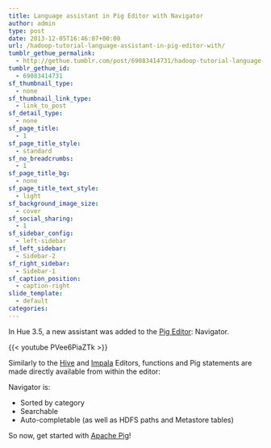 ```yaml
---
title: Language assistant in Pig Editor with Navigator
author: admin
type: post
date: 2013-12-05T16:46:07+00:00
url: /hadoop-tutorial-language-assistant-in-pig-editor-with/
tumblr_gethue_permalink:
  - http://gethue.tumblr.com/post/69083414731/hadoop-tutorial-language-assistant-in-pig-editor-with
tumblr_gethue_id:
  - 69083414731
sf_thumbnail_type:
  - none
sf_thumbnail_link_type:
  - link_to_post
sf_detail_type:
  - none
sf_page_title:
  - 1
sf_page_title_style:
  - standard
sf_no_breadcrumbs:
  - 1
sf_page_title_bg:
  - none
sf_page_title_text_style:
  - light
sf_background_image_size:
  - cover
sf_social_sharing:
  - 1
sf_sidebar_config:
  - left-sidebar
sf_left_sidebar:
  - Sidebar-2
sf_right_sidebar:
  - Sidebar-1
sf_caption_position:
  - caption-right
slide_template:
  - default
categories:
---
```


<p id="docs-internal-guid-0ab02ef5-c3a4-c1fe-509c-31f69bf4beb7">
  <span>In Hue 3.5, a new assistant was added to the </span><a href="http://gethue.tumblr.com/post/51559235973/tutorial-apache-pig-editor-in-hue-2-3"><span>Pig Editor</span></a><span>: Navigator.</span>
</p>

{{< youtube PVee6PiaZTk >}}

<span>Similarly to the </span>[<span>Hive</span>][1] <span>and </span>[<span>Impala</span>][2] <span>Editors, functions and Pig statements are made directly available from within the editor:</span>

<span>Navigator is:</span>

- <span>Sorted by category</span>
- <span>Searchable</span>
- <span>Auto-completable (as well as HDFS paths and Metastore tables)</span>

<span>So now, get started with </span>[<span>Apache Pig</span>][3]<span>!</span>

[1]: http://gethue.tumblr.com/post/64916325309/hadoop-tutorial-hive-query-editor-with-hiveserver2-and
[2]: http://gethue.tumblr.com/post/62452792255/fast-sql-with-the-impala-query-editor
[3]: http://pig.apache.org/
